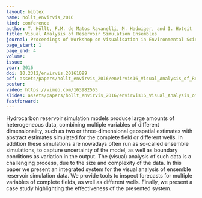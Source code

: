 ```yaml
---
layout: bibtex
name: hollt_envirvis_2016
kind: conference
author: T. Höllt, F.M. de Matos Ravanelli, M. Hadwiger, and I. Hoteit
title: Visual Analysis of Reservoir Simulation Ensembles
journal: Proceedings of Workshop on Visualisation in Environmental Sciences (EnvirVis)
page_start: 1
page_end: 4
volume: 
issue: 
year: 2016
doi: 10.2312/envirvis.20161099
pdf: assets/papers/hollt_envirvis_2016/envirvis16_Visual_Analysis_of_Reservoir_Simulation_Ensembles.pdf
poster: 
video: https://vimeo.com/163982565
slides: assets/papers/hollt_envirvis_2016/envirvis16_Visual_Analysis_of_Reservoir_Simulation_Ensembles_slides.pdf
fastforward: 
---
```

Hydrocarbon reservoir simulation models produce large amounts of heterogeneous data, combining multiple variables of different dimensionality, such as two or three-dimensional geospatial estimates with abstract estimates simulated for the complete field or different wells. In addition these simulations are nowadays often run as so-called ensemble simulations, to capture uncertainty of the model, as well as boundary conditions as variation in the output. The (visual) analysis of such data is a challenging process, due to the size and complexity of the data. In this paper we present an integrated system for the visual analysis of ensemble reservoir simulation data. We provide tools to inspect forecasts for multiple variables of complete fields, as well as different wells. Finally, we present a case study highlighting the effectiveness of the presented system.